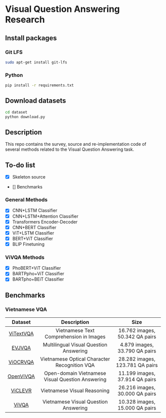 # Visual Question Answering Research

## Install packages

### Git LFS

```bash
sudo apt-get install git-lfs
```

### Python

```bash
pip install -r requirements.txt
```

## Download datasets

```bash
cd dataset
python download.py
```

## Description

This repo contains the survey, source and re-implementation code of several methods related to the Visual Question Answering task.

## To-do list

- [x] Skeleton source
- [] Benchmarks

### General Methods

- [x] CNN+LSTM Classifier
- [x] CNN+LSTM+Attention Classifier
- [x] Transformers Encoder-Decoder
- [x] CNN+BERT Classifier
- [x] ViT+LSTM Classifier
- [x] BERT+ViT Classifier
- [x] BLIP Finetuning

### ViVQA Methods

- [x] PhoBERT+ViT Classifier
- [x] BARTPpho+ViT Classifier
- [x] BARTpho+BEiT Classifier

## Benchmarks

### Vietnamese VQA

|                        Dataset                         |                   Description                    |              Size               |
| :----------------------------------------------------: | :----------------------------------------------: | :-----------------------------: |
|     [ViTextVQA](https://arxiv.org/abs/2404.10652)      |     Vietnamese Text Comprehension in Images      | 16.762 images, 50.342 QA pairs  |
|       [EVJVQA](https://arxiv.org/pdf/2302.11752)       |      Multilingual Visual Question Answering      |  4.879 images, 33.790 QA pairs  |
|    [ViOCRVQA](https://arxiv.org/html/2404.18397v1)     |   Vietnamese Optical Character Recognition VQA   | 28.282 images, 123.781 QA pairs |
|     [OpenViVQA](https://arxiv.org/abs/2305.04183)      | Open-domain Vietnamese Visual Question Answering | 11.199 images, 37.914 QA pairs  |
|      [ViCLEVR](https://arxiv.org/abs/2310.18046)       |           Vietnamese Visual Reasoning            | 26.216 images, 30.000 QA pairs  |
| [ViVQA](https://aclanthology.org/2021.paclic-1.72.pdf) |       Vietnamese Visual Question Answering       | 10.328 images, 15.000 QA pairs  |
